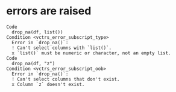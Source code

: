 # errors are raised

    Code
      drop_na(df, list())
    Condition <vctrs_error_subscript_type>
      Error in `drop_na()`:
      ! Can't select columns with `list()`.
      x `list()` must be numeric or character, not an empty list.
    Code
      drop_na(df, "z")
    Condition <vctrs_error_subscript_oob>
      Error in `drop_na()`:
      ! Can't select columns that don't exist.
      x Column `z` doesn't exist.

